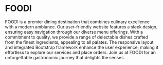 FOODI
======================================================================================================

FOODI is a premier dining destination that combines culinary excellence with a modern ambiance. Our user-friendly website features a sleek design, ensuring easy navigation through our diverse menu offerings. With a commitment to quality, we provide a range of delectable dishes crafted from the finest ingredients, appealing to all palates. The responsive layout and integrated Bootstrap framework enhance the user experience, making it effortless to explore our services and place orders. Join us at FOODI for an unforgettable gastronomic journey that delights the senses.